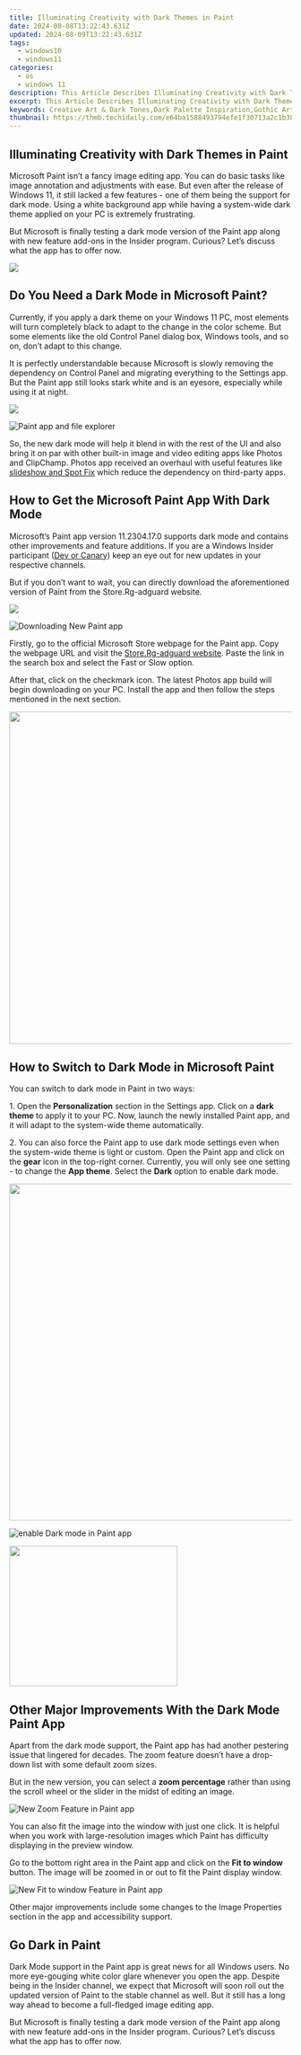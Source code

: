 ```yaml
---
title: Illuminating Creativity with Dark Themes in Paint
date: 2024-08-08T13:22:43.631Z
updated: 2024-08-09T13:22:43.631Z
tags:
  - windows10
  - windows11
categories:
  - os
  - windows 11
description: This Article Describes Illuminating Creativity with Dark Themes in Paint
excerpt: This Article Describes Illuminating Creativity with Dark Themes in Paint
keywords: Creative Art & Dark Tones,Dark Palette Inspiration,Gothic Art Exploration,Shadowy Art Creativity,Thematic Dark Painting,Imaginative Dark Art,Paint with Dark Motifs
thumbnail: https://thmb.techidaily.com/e64ba1588493794efe1f30713a2c1b387c63e2ee11d657d48f4608e17ab1d777.jpg
---
```


## Illuminating Creativity with Dark Themes in Paint

 Microsoft Paint isn’t a fancy image editing app. You can do basic tasks like image annotation and adjustments with ease. But even after the release of Windows 11, it still lacked a few features - one of them being the support for dark mode. Using a white background app while having a system-wide dark theme applied on your PC is extremely frustrating.

 But Microsoft is finally testing a dark mode version of the Paint app along with new feature add-ons in the Insider program. Curious? Let’s discuss what the app has to offer now.

<!-- affiliate ads begin -->
<a href="https://store.nero.com/order/checkout.php?PRODS=42296985&QTY=1&AFFILIATE=108875&CART=1"><img src="https://secure.avangate.com/images/merchant/9cea886b9f44a3c2df1163730ab64994/products/copy_nero_burning_rom_cart.png" border="0">
</a>
<!-- affiliate ads end -->
## Do You Need a Dark Mode in Microsoft Paint?

 Currently, if you apply a dark theme on your Windows 11 PC, most elements will turn completely black to adapt to the change in the color scheme. But some elements like the old Control Panel dialog box, Windows tools, and so on, don’t adapt to this change.

 It is perfectly understandable because Microsoft is slowly removing the dependency on Control Panel and migrating everything to the Settings app. But the Paint app still looks stark white and is an eyesore, especially while using it at night.

<!-- affiliate ads begin -->
<a href="https://secure.2checkout.com/order/checkout.php?PRODS=35038891&QTY=1&AFFILIATE=108875&CART=1"><img src="https://www.dupinout.com/wp-content/uploads/2021/12/DupInOut-New-Duplicate-Scan-Tab.png" border="0"></a>
<!-- affiliate ads end -->
![Paint app and file explorer](https://static1.makeuseofimages.com/wordpress/wp-content/uploads/2023/07/paint-app-and-file-explorer.jpg)

 So, the new dark mode will help it blend in with the rest of the UI and also bring it on par with other built-in image and video editing apps like Photos and ClipChamp. Photos app received an overhaul with useful features like [slideshow and Spot Fix](https://www.makeuseof.com/slideshow-spot-fix-feature-photos-app-windows-11/) which reduce the dependency on third-party apps.

## How to Get the Microsoft Paint App With Dark Mode

 Microsoft’s Paint app version 11.2304.17.0 supports dark mode and contains other improvements and feature additions. If you are a Windows Insider participant ([Dev or Canary](https://www.makeuseof.com/what-is-windows-insider-canary-channel/)) keep an eye out for new updates in your respective channels.

 But if you don’t want to wait, you can directly download the aforementioned version of Paint from the Store.Rg-adguard website.

<!-- affiliate ads begin -->
<a href="https://store.nero.com/order/checkout.php?PRODS=42570605&QTY=1&AFFILIATE=108875&CART=1"><img src="http://cdnwww.nero.com/nero-com-wAssets/img/banners/2023/usbXcopy/Nero_USB_x_copy_Screen_2.png" border="0"></a>
<!-- affiliate ads end -->
![Downloading New Paint app](https://static1.makeuseofimages.com/wordpress/wp-content/uploads/2023/07/downloading-new-paint-app.jpg)

 Firstly, go to the official Microsoft Store webpage for the Paint app. Copy the webpage URL and visit the [Store.Rg-adguard website](https://store.rg-adguard.net/). Paste the link in the search box and select the Fast or Slow option.

 After that, click on the checkmark icon. The latest Photos app build will begin downloading on your PC. Install the app and then follow the steps mentioned in the next section.

<!-- affiliate ads begin -->
<a href="https://mushroom-supplies.sjv.io/c/5597632/1692242/18134" target="_top" id="1692242"><img src="//a.impactradius-go.com/display-ad/18134-1692242" border="0" alt="" width="834" height="592"/></a><img height="0" width="0" src="https://imp.pxf.io/i/5597632/1692242/18134" style="position:absolute;visibility:hidden;" border="0" />
<!-- affiliate ads end -->
## How to Switch to Dark Mode in Microsoft Paint

 You can switch to dark mode in Paint in two ways:

 1\. Open the **Personalization** section in the Settings app. Click on a **dark theme** to apply it to your PC. Now, launch the newly installed Paint app, and it will adapt to the system-wide theme automatically.

 2\. You can also force the Paint app to use dark mode settings even when the system-wide theme is light or custom. Open the Paint app and click on the **gear** icon in the top-right corner. Currently, you will only see one setting - to change the **App theme**. Select the **Dark** option to enable dark mode.

<!-- affiliate ads begin -->
<a href="https://appsumo.8odi.net/c/5597632/2068407/7443" target="_top" id="2068407"><img src="//a.impactradius-go.com/display-ad/7443-2068407" border="0" alt="" width="1200" height="600"/></a><img height="0" width="0" src="https://appsumo.8odi.net/i/5597632/2068407/7443" style="position:absolute;visibility:hidden;" border="0" />
<!-- affiliate ads end -->
![enable Dark mode in Paint app](https://static1.makeuseofimages.com/wordpress/wp-content/uploads/2023/07/enable-dark-mode-in-paint-app.jpg)

<!-- affiliate ads begin -->
<a href="https://caperobbin.sjv.io/c/5597632/2006123/18460" target="_top" id="2006123"><img src="//a.impactradius-go.com/display-ad/18460-2006123" border="0" alt="" width="300" height="250"/></a><img height="0" width="0" src="https://imp.pxf.io/i/5597632/2006123/18460" style="position:absolute;visibility:hidden;" border="0" />
<!-- affiliate ads end -->
## Other Major Improvements With the Dark Mode Paint App

 Apart from the dark mode support, the Paint app has had another pestering issue that lingered for decades. The zoom feature doesn’t have a drop-down list with some default zoom sizes.

 But in the new version, you can select a **zoom percentage** rather than using the scroll wheel or the slider in the midst of editing an image.

![New Zoom Feature in Paint app](https://static1.makeuseofimages.com/wordpress/wp-content/uploads/2023/07/new-zoom-feature-in-paint-app.jpg)

 You can also fit the image into the window with just one click. It is helpful when you work with large-resolution images which Paint has difficulty displaying in the preview window.

 Go to the bottom right area in the Paint app and click on the **Fit to window** button. The image will be zoomed in or out to fit the Paint display window.

![New Fit to window Feature in Paint app](https://static1.makeuseofimages.com/wordpress/wp-content/uploads/2023/07/new-fit-to-window-feature-in-paint-app.jpg)

 Other major improvements include some changes to the Image Properties section in the app and accessibility support.

## Go Dark in Paint

 Dark Mode support in the Paint app is great news for all Windows users. No more eye-gouging white color glare whenever you open the app. Despite being in the Insider channel, we expect that Microsoft will soon roll out the updated version of Paint to the stable channel as well. But it still has a long way ahead to become a full-fledged image editing app.

 But Microsoft is finally testing a dark mode version of the Paint app along with new feature add-ons in the Insider program. Curious? Let’s discuss what the app has to offer now.



<ins class="adsbygoogle"
      style="display:block"
      data-ad-client="ca-pub-7571918770474297"
      data-ad-slot="8358498916"
      data-ad-format="auto"
      data-full-width-responsive="true"></ins>